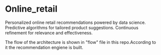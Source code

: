 # Online_retail
Personalized online retail recommendations powered by data science. Predictive algorithms for tailored 
product suggestions. Continuous refinement for relevance and effectiveness.

The flow of the architecture is shown in "flow" file in this repo.According to it the recommendation engiene is built.
